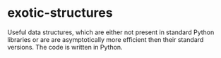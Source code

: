 # exotic-structures
Useful data structures, which are either not present in standard Python libraries or are are asymptotically more efficient then their standard versions.
 The code is written in Python.
